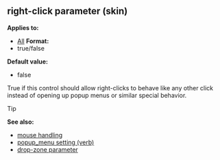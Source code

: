 ## right-click parameter (skin)

<!-- -->
**Applies to:**
+   [All](/ref/skin/control.md) <!-- -->
**Format:**
+   true/false
<!-- -->
**Default value:**
+   false


True if this control should allow right-clicks to behave like
any other click instead of opening up popup menus or similar special
behavior.

> [!TIP] 
> **See also:**
> +   [mouse handling](/ref/DM/mose.md) 
> +   [popup_menu setting (verb)](/ref/set/popup_menu.md) 
> +   [drop-zone parameter](/ref/skin/param/drop-zone.md) 